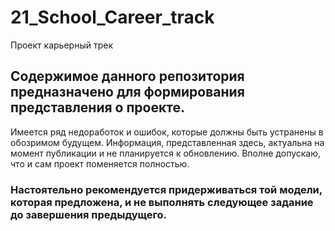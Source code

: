 # 21_School_Career_track
Проект карьерный трек

## Содержимое данного репозитория предназначено для формирования представления о проекте.

Имеется ряд недоработок и ошибок, которые должны быть устранены в обозримом будущем.
Информация, представленная здесь, актуальна на момент публикации и не планируется к обновлению.
Вполне допускаю, что и сам проект поменяется полностью.
### Настоятельно рекомендуется придерживаться той модели, которая предложена, и не выполнять следующее задание до завершения предыдущего.
